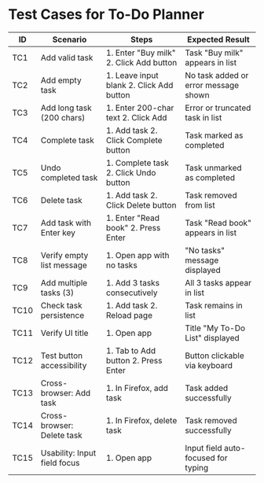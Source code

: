 
# Test Cases for To-Do Planner

| ID  | Scenario                     | Steps                                              | Expected Result                        |
|-----|------------------------------|----------------------------------------------------|----------------------------------------|
| TC1 | Add valid task               | 1. Enter "Buy milk" 2. Click Add button            | Task "Buy milk" appears in list        |
| TC2 | Add empty task               | 1. Leave input blank 2. Click Add button           | No task added or error message shown   |
| TC3 | Add long task (200 chars)    | 1. Enter 200-char text 2. Click Add                | Error or truncated task in list        |
| TC4 | Complete task                | 1. Add task 2. Click Complete button               | Task marked as completed               |
| TC5 | Undo completed task          | 1. Complete task 2. Click Undo button              | Task unmarked as completed             |
| TC6 | Delete task                  | 1. Add task 2. Click Delete button                 | Task removed from list                 |
| TC7 | Add task with Enter key      | 1. Enter "Read book" 2. Press Enter                | Task "Read book" appears in list       |
| TC8 | Verify empty list message    | 1. Open app with no tasks                          | "No tasks" message displayed           |
| TC9 | Add multiple tasks (3)       | 1. Add 3 tasks consecutively                       | All 3 tasks appear in list             |
| TC10| Check task persistence       | 1. Add task 2. Reload page                         | Task remains in list                   |
| TC11| Verify UI title              | 1. Open app                                        | Title "My To-Do List" displayed        |
| TC12| Test button accessibility    | 1. Tab to Add button 2. Press Enter                | Button clickable via keyboard          |
| TC13| Cross-browser: Add task      | 1. In Firefox, add task                            | Task added successfully                |
| TC14| Cross-browser: Delete task   | 1. In Firefox, delete task                         | Task removed successfully              |
| TC15| Usability: Input field focus | 1. Open app                                        | Input field auto-focused for typing    |
